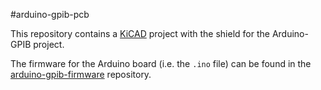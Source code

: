 #arduino-gpib-pcb

This repository contains a [KiCAD](http://kicad-pcb.org/) project with the shield for the Arduino-GPIB project.

The firmware for the Arduino board (i.e. the ```.ino``` file) can be found in the [arduino-gpib-firmware](https://github.com/SengerM/arduino-gpib-firmware) repository.